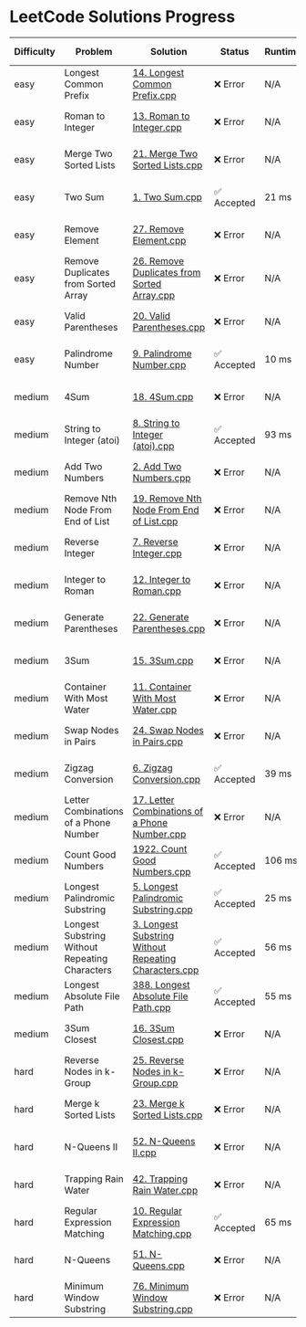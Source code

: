 # LeetCode Solutions Progress

| Difficulty | Problem | Solution | Status | Runtime | Updated At |
|------------|---------|----------|--------|---------|------------|
| easy | Longest Common Prefix | [14. Longest Common Prefix.cpp](easy/14.%20Longest%20Common%20Prefix.cpp) | ❌ Error | N/A | 2025-04-20 23:54 |
| easy | Roman to Integer | [13. Roman to Integer.cpp](easy/13.%20Roman%20to%20Integer.cpp) | ❌ Error | N/A | 2025-04-20 23:54 |
| easy | Merge Two Sorted Lists | [21. Merge Two Sorted Lists.cpp](easy/21.%20Merge%20Two%20Sorted%20Lists.cpp) | ❌ Error | N/A | 2025-04-20 23:54 |
| easy | Two Sum | [1. Two Sum.cpp](easy/1.%20Two%20Sum.cpp) | ✅ Accepted | 21 ms | 2025-04-20 23:54 |
| easy | Remove Element | [27. Remove Element.cpp](easy/27.%20Remove%20Element.cpp) | ❌ Error | N/A | 2025-04-20 23:54 |
| easy | Remove Duplicates from Sorted Array | [26. Remove Duplicates from Sorted Array.cpp](easy/26.%20Remove%20Duplicates%20from%20Sorted%20Array.cpp) | ❌ Error | N/A | 2025-04-20 23:54 |
| easy | Valid Parentheses | [20. Valid Parentheses.cpp](easy/20.%20Valid%20Parentheses.cpp) | ❌ Error | N/A | 2025-04-20 23:54 |
| easy | Palindrome Number | [9. Palindrome Number.cpp](easy/9.%20Palindrome%20Number.cpp) | ✅ Accepted | 10 ms | 2025-04-20 23:54 |
| medium | 4Sum | [18. 4Sum.cpp](medium/18.%204Sum.cpp) | ❌ Error | N/A | 2025-04-20 23:54 |
| medium | String to Integer (atoi) | [8. String to Integer (atoi).cpp](medium/8.%20String%20to%20Integer%20(atoi).cpp) | ✅ Accepted | 93 ms | 2025-04-20 23:54 |
| medium | Add Two Numbers | [2. Add Two Numbers.cpp](medium/2.%20Add%20Two%20Numbers.cpp) | ❌ Error | N/A | 2025-04-20 23:54 |
| medium | Remove Nth Node From End of List | [19. Remove Nth Node From End of List.cpp](medium/19.%20Remove%20Nth%20Node%20From%20End%20of%20List.cpp) | ❌ Error | N/A | 2025-04-20 23:54 |
| medium | Reverse Integer | [7. Reverse Integer.cpp](medium/7.%20Reverse%20Integer.cpp) | ❌ Error | N/A | 2025-04-20 23:54 |
| medium | Integer to Roman | [12. Integer to Roman.cpp](medium/12.%20Integer%20to%20Roman.cpp) | ❌ Error | N/A | 2025-04-20 23:54 |
| medium | Generate Parentheses | [22. Generate Parentheses.cpp](medium/22.%20Generate%20Parentheses.cpp) | ❌ Error | N/A | 2025-04-20 23:54 |
| medium | 3Sum | [15. 3Sum.cpp](medium/15.%203Sum.cpp) | ❌ Error | N/A | 2025-04-20 23:54 |
| medium | Container With Most Water | [11. Container With Most Water.cpp](medium/11.%20Container%20With%20Most%20Water.cpp) | ❌ Error | N/A | 2025-04-20 23:54 |
| medium | Swap Nodes in Pairs | [24. Swap Nodes in Pairs.cpp](medium/24.%20Swap%20Nodes%20in%20Pairs.cpp) | ❌ Error | N/A | 2025-04-20 23:54 |
| medium | Zigzag Conversion | [6. Zigzag Conversion.cpp](medium/6.%20Zigzag%20Conversion.cpp) | ✅ Accepted | 39 ms | 2025-04-20 23:54 |
| medium | Letter Combinations of a Phone Number | [17. Letter Combinations of a Phone Number.cpp](medium/17.%20Letter%20Combinations%20of%20a%20Phone%20Number.cpp) | ❌ Error | N/A | 2025-04-20 23:54 |
| medium | Count Good Numbers | [1922. Count Good Numbers.cpp](medium/1922.%20Count%20Good%20Numbers.cpp) | ✅ Accepted | 106 ms | 2025-04-20 23:54 |
| medium | Longest Palindromic Substring | [5. Longest Palindromic Substring.cpp](medium/5.%20Longest%20Palindromic%20Substring.cpp) | ✅ Accepted | 25 ms | 2025-04-20 23:54 |
| medium | Longest Substring Without Repeating Characters | [3. Longest Substring Without Repeating Characters.cpp](medium/3.%20Longest%20Substring%20Without%20Repeating%20Characters.cpp) | ✅ Accepted | 56 ms | 2025-04-20 23:54 |
| medium | Longest Absolute File Path | [388. Longest Absolute File Path.cpp](medium/388.%20Longest%20Absolute%20File%20Path.cpp) | ✅ Accepted | 55 ms | 2025-04-20 23:54 |
| medium | 3Sum Closest | [16. 3Sum Closest.cpp](medium/16.%203Sum%20Closest.cpp) | ❌ Error | N/A | 2025-04-20 23:54 |
| hard | Reverse Nodes in k-Group | [25. Reverse Nodes in k-Group.cpp](hard/25.%20Reverse%20Nodes%20in%20k-Group.cpp) | ❌ Error | N/A | 2025-04-20 23:54 |
| hard | Merge k Sorted Lists | [23. Merge k Sorted Lists.cpp](hard/23.%20Merge%20k%20Sorted%20Lists.cpp) | ❌ Error | N/A | 2025-04-20 23:54 |
| hard | N-Queens II | [52. N-Queens II.cpp](hard/52.%20N-Queens%20II.cpp) | ❌ Error | N/A | 2025-04-20 23:54 |
| hard | Trapping Rain Water | [42. Trapping Rain Water.cpp](hard/42.%20Trapping%20Rain%20Water.cpp) | ❌ Error | N/A | 2025-04-20 23:54 |
| hard | Regular Expression Matching | [10. Regular Expression Matching.cpp](hard/10.%20Regular%20Expression%20Matching.cpp) | ✅ Accepted | 65 ms | 2025-04-20 23:54 |
| hard | N-Queens | [51. N-Queens.cpp](hard/51.%20N-Queens.cpp) | ❌ Error | N/A | 2025-04-20 23:54 |
| hard | Minimum Window Substring | [76. Minimum Window Substring.cpp](hard/76.%20Minimum%20Window%20Substring.cpp) | ❌ Error | N/A | 2025-04-20 23:54 |
